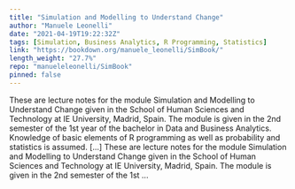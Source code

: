 ```yaml
---
title: "Simulation and Modelling to Understand Change"
author: "Manuele Leonelli"
date: "2021-04-19T19:22:32Z"
tags: [Simulation, Business Analytics, R Programming, Statistics]
link: "https://bookdown.org/manuele_leonelli/SimBook/"
length_weight: "27.7%"
repo: "manueleleonelli/SimBook"
pinned: false
---
```


These are lecture notes for the module Simulation and Modelling to Understand Change given in the School of Human Sciences and Technology at IE University, Madrid, Spain. The module is given in the 2nd semester of the 1st year of the bachelor in Data and Business Analytics. Knowledge of basic elements of R programming as well as probability and statistics is assumed. [...] These are lecture notes for the module Simulation and Modelling to Understand Change given in the School of Human Sciences and Technology at IE University, Madrid, Spain. The module is given in the 2nd semester of the 1st ...
